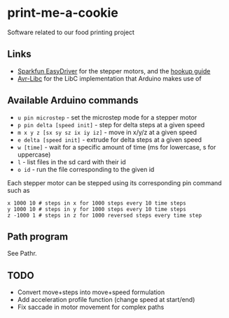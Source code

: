 # print-me-a-cookie
Software related to our food printing project

## Links

* [Sparkfun EasyDriver](https://github.com/sparkfun/Big_Easy_Driver) for the stepper motors, and the [hookup guide](https://learn.sparkfun.com/tutorials/big-easy-driver-hookup-guide)
* [Avr-Libc](http://www.nongnu.org/avr-libc/user-manual/index.html) for the LibC implementation that Arduino makes use of

## Available Arduino commands

* `u pin microstep` - set the microstep mode for a stepper motor
* `p pin delta [speed init]` - step for delta steps at a given speed
* `m x y z [sx sy sz ix iy iz]` - move in x/y/z at a given speed
* `e delta [speed init]` - extrude for delta steps at a given speed
* `w [time]` - wait for a specific amount of time (ms for lowercase, s for uppercase)
* `l` - list files in the sd card with their id
* `o id` - run the file corresponding to the given id

Each stepper motor can be stepped using its corresponding pin command such as
```
x 1000 10 # steps in x for 1000 steps every 10 time steps
y 1000 10 # steps in y for 1000 steps every 10 time steps
z -1000 1 # steps in z for 1000 reversed steps every time step
```

## Path program

See Pathr.

## TODO

* Convert move+steps into move+speed formulation
* Add acceleration profile function (change speed at start/end)
* Fix saccade in motor movement for complex paths
